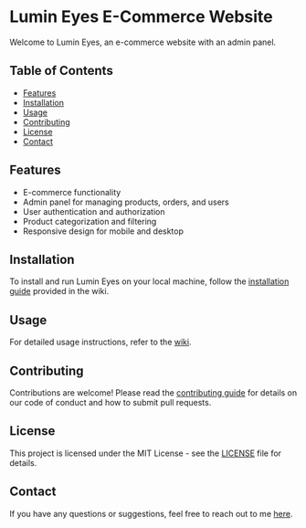 # Lumin Eyes E-Commerce Website

Welcome to Lumin Eyes, an e-commerce website with an admin panel.

## Table of Contents

- [Features](#features)
- [Installation](#installation)
- [Usage](#usage)
- [Contributing](#contributing)
- [License](#license)
- [Contact](#contact)

## Features

- E-commerce functionality
- Admin panel for managing products, orders, and users
- User authentication and authorization
- Product categorization and filtering
- Responsive design for mobile and desktop

## Installation

To install and run Lumin Eyes on your local machine, follow the [installation guide](https://github.com/Flamur112/lumin-eyes-ecommerce/wiki/Repository-Setup-Instructions#setting-up-the-environment) provided in the wiki.

## Usage

For detailed usage instructions, refer to the [wiki](https://github.com/Flamur112/lumin-eyes-ecommerce/wiki/Repository-Setup-Instructions).

## Contributing

Contributions are welcome! Please read the [contributing guide](CONTRIBUTING.md) for details on our code of conduct and how to submit pull requests.

## License

This project is licensed under the MIT License - see the [LICENSE](LICENSE) file for details.

## Contact

If you have any questions or suggestions, feel free to reach out to me [here](mailto:flamurmatoshi1@hotmail.com).
